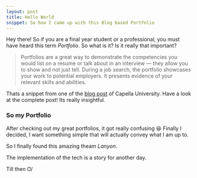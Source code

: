 ```yaml
---
layout: post
title: Hello World 
snippet: So how I came up with this Blog based Portfolio
---
```


Hey there! 
So if you are a final year student or a professional, you must have heard this term *Portfolio*.
So what is it?
Is it really that important?

>Portfolios are a great way to demonstrate the competencies you would list on a resume or talk about in an interview — they allow you to show and not just tell. During a job search, the portfolio showcases your work to potential employers. It presents evidence of your relevant skills and abilities. 

Thats a snippet from one of the [blog post](https://www.capella.edu/blogs/cublog/why-a-portfolio-is-important-for-your-career/) of Capella University. Have a look at the complete post! Its really insightful.

### So my Portfolio

After checking out my great portfolios, it got really confusing 😆
Finally I decided, I want something simple that will actually convey what I am up to.

So I finally found this amazing theam *Lanyon*.

The implementation of the tech is a story for another day.

Till then O/
